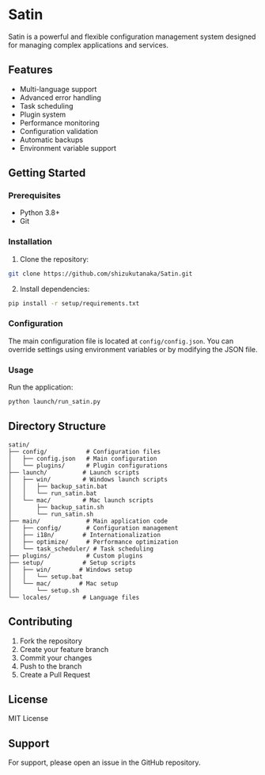 # Satin

Satin is a powerful and flexible configuration management system designed for managing complex applications and services.

## Features

- Multi-language support
- Advanced error handling
- Task scheduling
- Plugin system
- Performance monitoring
- Configuration validation
- Automatic backups
- Environment variable support

## Getting Started

### Prerequisites

- Python 3.8+
- Git

### Installation

1. Clone the repository:
```bash
git clone https://github.com/shizukutanaka/Satin.git
```

2. Install dependencies:
```bash
pip install -r setup/requirements.txt
```

### Configuration

The main configuration file is located at `config/config.json`. You can override settings using environment variables or by modifying the JSON file.

### Usage

Run the application:
```bash
python launch/run_satin.py
```

## Directory Structure

```
satin/
├── config/           # Configuration files
│   ├── config.json   # Main configuration
│   └── plugins/      # Plugin configurations
├── launch/          # Launch scripts
│   ├── win/         # Windows launch scripts
│   │   ├── backup_satin.bat
│   │   └── run_satin.bat
│   └── mac/         # Mac launch scripts
│       ├── backup_satin.sh
│       └── run_satin.sh
├── main/             # Main application code
│   ├── config/       # Configuration management
│   ├── i18n/        # Internationalization
│   ├── optimize/     # Performance optimization
│   └── task_scheduler/ # Task scheduling
├── plugins/          # Custom plugins
├── setup/           # Setup scripts
│   ├── win/        # Windows setup
│   │   └── setup.bat
│   └── mac/        # Mac setup
│       └── setup.sh
└── locales/         # Language files
```

## Contributing

1. Fork the repository
2. Create your feature branch
3. Commit your changes
4. Push to the branch
5. Create a Pull Request

## License

MIT License

## Support

For support, please open an issue in the GitHub repository.
